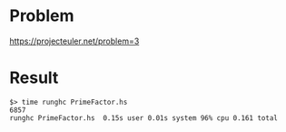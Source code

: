 # Problem
https://projecteuler.net/problem=3

# Result
```
$> time runghc PrimeFactor.hs
6857
runghc PrimeFactor.hs  0.15s user 0.01s system 96% cpu 0.161 total
```
